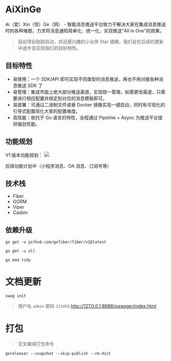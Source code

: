 # AiXinGe

Ai（爱）Xin（信）Ge（鸽） - 智能消息推送平台致力于解决大家在集成消息推送时的各种难题，力求将消息通知简单化、统一化，实现推送"All
in One"的效果。

> 目前项目刚刚启动，欢迎感兴趣的小伙伴 Star 插眼，我们会在后续的更新中逐步去实现我们的目标特性。

## 目标特性

- 易使用：一个 SDK/API 即可实现不同类型的消息推送，再也不用对接各种消息推送 SDK 了
- 易管理：集成市面上绝大部分推送渠道，实现统一管理，如需更改渠道，只需要进行相应配置并绑定到对应的消息模板即可。
- 易部署：可通过二进制文件或者 Docker 镜像实现一键启动，同时有可视化的引导式配置简化大家的配置难度。
- 高性能：依托于 Go 语言的特性，全程通过 Pipeline + Async 为推送平台提供强劲性能。

## 功能规划

V1 版本功能规划：
![](https://gitee.com/aixinge/aixinge/raw/master/wiki/img/Feature-V1.png)

后续功能计划中（小程序消息、OA 消息、订阅号等）

## 技术栈

- Fiber
- GORM
- Viper
- Casbin

## 依赖升级

```
go get -u github.com/gofiber/fiber/v2@latest

go get -u all

go mod tidy
```

# 文档更新

```
swag init
```

> 用户名 `admin` 密码 `123456`
http://127.0.0.1:8888/swagger/index.html

# 打包

> 交叉编译打包命令

```
goreleaser --snapshot --skip-publish --rm-dist
```
